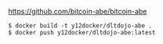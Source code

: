 https://github.com/bitcoin-abe/bitcoin-abe
```
$ docker build -t y12docker/dltdojo-abe .
$ docker push y12docker/dltdojo-abe:latest
```
